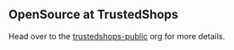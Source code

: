 ## OpenSource at TrustedShops

Head over to the [trustedshops-public](https://github.com/trustedshops-public) org for more details.
